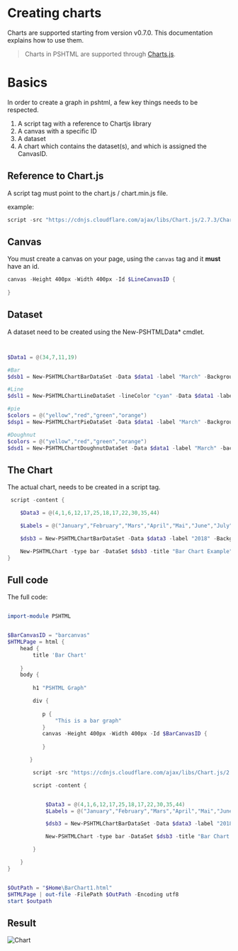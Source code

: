 # Creating charts

Charts are supported starting from version v0.7.0. This documentation explains how to use them.

> Charts in PSHTML are supported through [Charts.js](https://chartjs.org).

# Basics

In order to create a graph in pshtml, a few key things needs to be respected.

1. A script tag with a reference to Chartjs library
2. A canvas with a specific ID
3. A dataset
4. A chart which contains the dataset(s), and which is assigned the CanvasID.

## Reference to Chart.js

A script tag must point to the chart.js / chart.min.js file.

example:

```powershell
script -src "https://cdnjs.cloudflare.com/ajax/libs/Chart.js/2.7.3/Chart.min.js" -type "text/javascript"
```
## Canvas

You must create a canvas on your page, using the `canvas` tag and it **must** have an id.

```powershell
canvas -Height 400px -Width 400px -Id $LineCanvasID {
    
}
```

## Dataset

A dataset need to be created using the New-PSHTMLData* cmdlet.

```powershell


$Data1 = @(34,7,11,19)

#Bar
$dsb1 = New-PSHTMLChartBarDataSet -Data $data1 -label "March" -BackgroundColor ([Color]::Orange)

#Line
$dsl1 = New-PSHTMLChartLineDataSet -lineColor "cyan" -Data $data1 -label "March" 

#pie
$colors = @("yellow","red","green","orange")
$dsp1 = New-PSHTMLChartPieDataSet -Data $data1 -label "March" -BackgroundColor $colors

#Doughnut
$colors = @("yellow","red","green","orange")
$dsd1 = New-PSHTMLChartDoughnutDataSet -Data $data1 -label "March" -backgroundcolor $colors -hoverbackgroundColor $Colors

```

## The Chart 

The actual chart, needs to be created in a script tag.

```powershell
 script -content {

    $Data3 = @(4,1,6,12,17,25,18,17,22,30,35,44)

    $Labels = @("January","February","Mars","April","Mai","June","July","August","September","October","November","december")

    $dsb3 = New-PSHTMLChartBarDataSet -Data $data3 -label "2018" -BackgroundColor ([Color]::blue )

    New-PSHTMLChart -type bar -DataSet $dsb3 -title "Bar Chart Example" -Labels $Labels -CanvasID $BarCanvasID
}

```

## Full code

The full code:

```powershell

import-module PSHTML


$BarCanvasID = "barcanvas"
$HTMLPage = html { 
    head {
        title 'Bar Chart'
        
    }
    body {
        
        h1 "PSHTML Graph"

        div {
            
           p {
               "This is a bar graph"
           }
           canvas -Height 400px -Width 400px -Id $BarCanvasID {
    
           }

       }

        script -src "https://cdnjs.cloudflare.com/ajax/libs/Chart.js/2.7.3/Chart.min.js" -type "text/javascript"

        script -content {


            $Data3 = @(4,1,6,12,17,25,18,17,22,30,35,44)
            $Labels = @("January","February","Mars","April","Mai","June","July","August","September","October","November","december")

            $dsb3 = New-PSHTMLChartBarDataSet -Data $data3 -label "2018" -BackgroundColor ([Color]::blue )

            New-PSHTMLChart -type bar -DataSet $dsb3 -title "Bar Chart Example" -Labels $Labels -CanvasID $BarCanvasID

        }

    }
}


$OutPath = "$Home\BarChart1.html"
$HTMLPage | out-file -FilePath $OutPath -Encoding utf8
start $outpath
```

## Result

![Chart](../PSHTML/Examples/Charts/Chart01/BarChartExample.png)